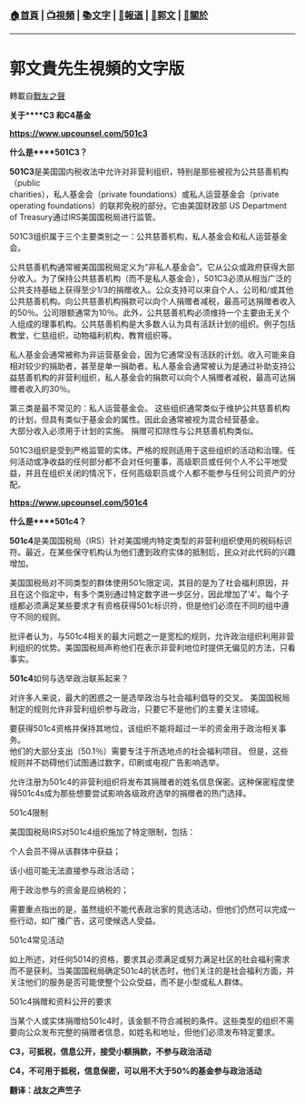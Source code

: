 ###  [:house:首頁](https://github.com/ourhimalayas/home) | [:tv:視頻](https://github.com/ourhimalayas/videos) | [:books:文字](https://github.com/ourhimalayas/txt) | [:newspaper:報道](https://github.com/ourhimalayas/news) | [:eagle:郭文](https://github.com/ourhimalayas/guomedia) | [:pray:關於](https://github.com/ourhimalayas/home/tree/master/about)
---
# 郭文貴先生視頻的文字版
轉載自[戰友之聲](http://littleantvoice.blogspot.com)

**关于****C3 和C4基金**


  

**https://www.upcounsel.com/501c3**
  

**什么是****501C3？**
  

**501C3**是美国国内税收法中允许对非营利组织，特别是那些被视为公共慈善机构（public<br>charities），私人基金会（private foundations）或私人运营基金会（private<br>operating foundations）的联邦免税的部分。它由美国财政部 US Department of Treasury通过IRS美国国税局进行监管。
  

501C3组织属于三个主要类别之一：公共慈善机构，私人基金会和私人运营基金会。
  

公共慈善机构通常被美国国税局定义为“非私人基金会”。它从公众或政府获得大部分收入。为了保持公共慈善机构（而不是私人基金会），501C3必须从相当广泛的公共支持基础上获得至少1/3的捐赠收入。公众支持可以来自个人，公司和/或其他公共慈善机构。向公共慈善机构捐款可以向个人捐赠者减税，最高可达捐赠者收入的50％。公司限额通常为10％。此外，公共慈善机构必须维持一个主要由无关个人组成的理事机构。公共慈善机构是大多数人认为具有活跃计划的组织。例子包括教堂，仁慈组织，动物福利机构，教育组织等。
  

私人基金会通常被称为非运营基金会，因为它通常没有活跃的计划。收入可能来自相对较少的捐助者，甚至是单一捐助者。私人基金会通常被认为是通过补助支持公益慈善机构的非营利组织，私人基金会的捐款可以向个人捐赠者减税，最高可达捐赠者收入的30％。
  

第三类是最不常见的：私人运营基金会。 这些组织通常类似于维护公共慈善机构的计划，但具有类似于基金会的属性。因此会通常被视为混合经营基金。<br>大部分收入必须用于计划的实施。 捐赠可扣除性与公共慈善机构类似。
  

501C3组织是受到严格监管的实体。严格的规则适用于这些组织的活动和治理。任何活动或净收益的任何部分都不会对任何董事，高级职员或任何个人不公平地受益，并且在组织关闭的情况下，任何高级职员或个人都不能参与任何公司资产的分配。
  


  

**https://www.upcounsel.com/501c4**
  

**什么是****501c4？**
  

**501c4**是美国国税局（IRS）针对美国境内特定类型的非营利组织使用的税码标识符。最近，在某些保守机构认为他们遭到政府实体的抵制后，民众对此代码的兴趣增加。
  

美国国税局对不同类型的群体使用501c限定词，其目的是为了社会福利原因，并且在这个指定中，有多个类别通过特定数字进一步区分，因此增加了'4'。每个子组都必须满足某些要求才有资格获得501c标识符，但是他们必须在不同的组中遵守不同的规则。
  

批评者认为，与501c4相关的最大问题之一是宽松的规则，允许政治组织利用非营利组织的优势。美国国税局声称他们在表示非营利地位时提供无偏见的方法，只看事实。
  

**501c4**如何与选举政治联系起来？
  

对许多人来说，最大的困惑之一是选举政治与社会福利倡导的交叉。 美国国税局制定的规则允许非营利组织参与政治，只要它不是他们的主要关注领域。
  

要获得501c4资格并保持其地位，该组织不能将超过一半的资金用于政治相关事务。<br>他们的大部分支出（50.1％）需要专注于所选地点的社会福利项目。 但是，这些规则并不妨碍他们试图通过数字，印刷或电视广告影响选举。
  

允许注册为501c4的非营利组织将发布其捐赠者的姓名信息保密。这种保密程度使得501c4s成为那些想要尝试影响各级政府选举的捐赠者的热门选择。
  

501c4限制
  

美国国税局IRS对501c4组织施加了特定限制，包括：
  

个人会员不得从该群体中获益；
  

该小组可能无法直接参与政治活动；
  

用于政治参与的资金是应纳税的；
  

需要重点指出的是，虽然组织不能代表政治家的竞选活动，但他们仍然可以完成一些行动，如广播广告，这可使候选人受益。
  

501c4常见活动
  

如上所述，对任何5014的资格，要求其必须满足或努力满足社区的社会福利需求而不是获利。当美国国税局确定501c4的状态时，他们关注的是社会福利方面，并关注他们的服务是否可能使整个公众受益，而不是小型或私人群体。
  

501c4捐赠和资料公开的要求
  

当某个人或实体捐赠给501c4时，该金额不符合减税的条件。这些类型的组织不需要向公众发布完整的捐赠者信息，如姓名和地址，但他们必须发布特定要求。
  

**C3，可抵税，信息公开，接受小额捐款，不参与政治活动**

**C4，不可用于抵税，信息保密，可以用不大于50%的基金参与政治活动**  
  
**翻译：战友之声竺子**
<u></u><sub></sub><sup></sup><strike></strike>